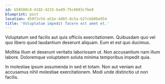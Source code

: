 ```yaml
---
id: b58580c8-4102-4233-bad9-75c6603cfbe8
blueprint: post
location: 459f2c54-a51e-4d03-8c5a-b27cbb0be954
title: 'Voluptatum impedit facere est amet et.'
---
```

Voluptatum sed facilis aut quis officiis exercitationem. Quibusdam quo vel quo libero quod laudantium deserunt aliquam. Eum et est quo ducimus.

Mollitia illum et deserunt veritatis laboriosam ut. Non accusantium nam illum labore. Doloremque voluptatem soluta minima temporibus impedit quia.

In molestiae ipsum assumenda in sed et totam. Non aut veniam aut accusamus nihil molestiae exercitationem. Modi unde distinctio ut non facilis.